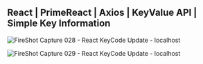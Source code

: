 <h2>React | PrimeReact | Axios | KeyValue API | Simple Key Information</h2>

![FireShot Capture 028 - React KeyCode Update - localhost](https://github.com/seyitbugraerden/React-KeyboardValuesApp/assets/154025499/dd9832a9-5304-49e9-a757-30b4b29899e0)

![FireShot Capture 029 - React KeyCode Update - localhost](https://github.com/seyitbugraerden/React-KeyboardValuesApp/assets/154025499/30a361a0-3324-47ef-be19-1fe5804f3678)
